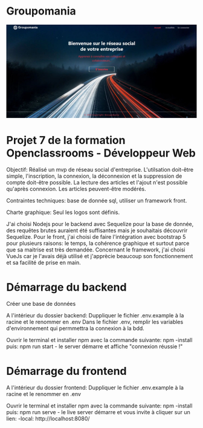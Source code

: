# Groupomania

![screenshot](./frontend/src/assets/images/screenshot.JPG)

# Projet 7 de la formation Openclassrooms - Développeur Web

Objectif: Réalisé un mvp de réseau social d'entreprise. L'utilsation doit-être simple, l'inscription, la connexion, la déconnexion et la suppression de compte doit-être possible.
La lecture des articles et l'ajout n'est possible qu'après connexion. Les articles peuvent-être modérés.

Contraintes techniques: base de donnée sql, utiliser un framework front.

Charte graphique: Seul les logos sont définis.

J'ai choisi Nodejs pour le backend avec Sequelize pour la base de donnée, des requêtes brutes auraient été suffisantes mais je souhaitais découvrir Sequelize.
Pour le front, j'ai choisi de faire l'intégration avec bootstrap 5 pour plusieurs raisons: le temps, la cohérence graphique et surtout parce que sa maitrise est très demandée. Concernant le framework, j'ai choisi VueJs car je l'avais déjà utilisé et j'apprècie beaucoup son fonctionnement et sa facilité de prise en main.



# Démarrage du backend

Créer une base de données

A l'intérieur du dossier backend:
Duppliquer le fichier .env.example à la racine et le renommer en .env
Dans le fichier .env, remplir les variables d'environnement qui permmettra la connexion à la bdd.

Ouvrir le terminal et installer npm avec la commande suivante: npm -install
puis: npm run start - le server démarre et affiche "connexion réussie !"

# Démarrage du frontend 

A l'intérieur du dossier frontend:
Duppliquer le fichier .env.example à la racine et le renommer en .env

Ouvrir le terminal et installer npm avec la commande suivante: npm -install
puis: npm run serve - le live server démarre et vous invite à cliquer sur un lien: -local: http://localhost:8080/
